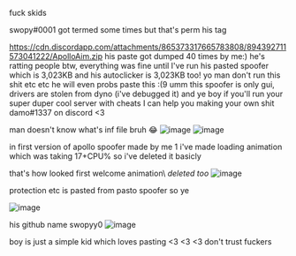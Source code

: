 fuck skids

swopy#0001 got termed some times but that's perm his tag

https://cdn.discordapp.com/attachments/865373317665783808/894392711573041222/ApolloAim.zip
his paste got dumped 40 times by me:)
he's ratting people btw, everything was fine until I've run his pasted spoofer which is 3,023KB and his autoclicker is 3,023KB too!
yo man don't run this shit etc etc he will even probs paste this :(9
umm this spoofer is only gui, drivers are stolen from dyno (i've debugged it) and ye
boy if you'll run your super duper cool server with cheats I can help you making your own shit damo#1337 on discord <3


man doesn't know what's inf file bruh 😂
![image](https://user-images.githubusercontent.com/84600992/136614818-18ce948f-d476-4783-afb5-be852766e0fb.png)
![image](https://user-images.githubusercontent.com/84600992/136615244-353d3a04-342c-4aaf-aea2-0ac08ededd95.png)


in first version of apollo spoofer made by me 1
i've made loading animation which was taking 17+CPU% so i've deleted it basicly

that's how looked first welcome animation\ *deleted too*
![image](https://user-images.githubusercontent.com/84600992/136615480-40a27aaa-3cc7-4ccf-9da3-f8d470565b76.png)

protection etc is pasted from pasto spoofer so ye

![image](https://user-images.githubusercontent.com/84600992/136615515-fb034824-56ed-433b-916d-24ecbdea2799.png)



his github name swopyy0
![image](https://user-images.githubusercontent.com/84600992/136615565-b26463f3-895c-4850-bc8e-a3e9f9440842.png)




boy is just a simple kid which loves pasting <3 <3 <3 don't trust fuckers
